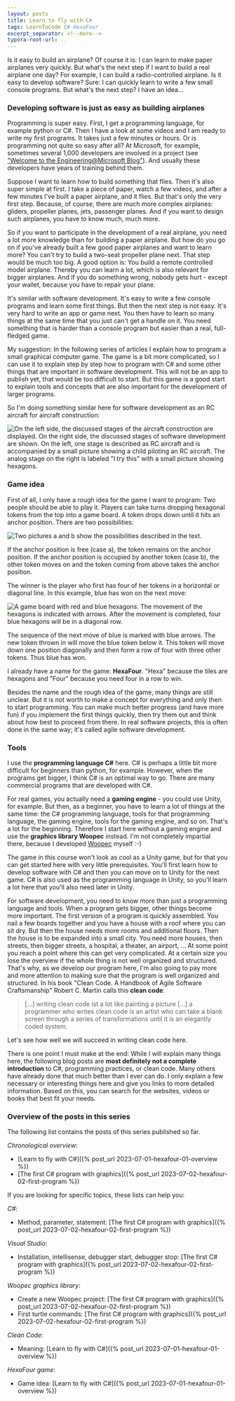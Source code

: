 ```yaml
---
layout: posts
title: Learn to fly with C#
tags: LearnToCode C# HexaFour
excerpt_separator: <!--more-->
typora-root-url: ..
---
```


Is it easy to build an airplane? Of course it is: I can learn to make paper airplanes very quickly. But what's the next step if I want to build a real airplane one day? For example, I can build a radio-controlled airplane. Is it easy to develop software? Sure: I can quickly learn to write a few small console programs. But what's the next step? I have an idea...

<!--more-->

### Developing software is just as easy as building airplanes

Programming is super easy. First, I get a programming language, for example python or C#. Then I have a look at some videos and I am ready to write my first programs. It takes just a few minutes or hours. Or is programming not quite so easy after all? At Microsoft, for example, sometimes several 1,000 developers are involved in a project (see  ["Welcome to the Engineering@Microsoft Blog"](https://devblogs.microsoft.com/engineering-at-microsoft/welcome-to-the-engineering-at-microsoft-blog/)). And usually these developers have years of training behind them.

Suppose I want to learn how to build something that flies. Then it's also super simple at first. I take a piece of paper, watch a few videos, and after a few minutes I've built a paper airplane, and it flies. But that's only the very first step. Because, of course, there are much more complex airplanes: gliders, propeller planes, jets, passenger planes. And if you want to design such airplanes, you have to know much, much more.

So if you want to participate in the development of a real airplane, you need a lot more knowledge than for building a paper airplane. But how do you go on if you've already built a few good paper airplanes and want to learn more? You can't try to build a two-seat propeller plane next. That step would be much too big. A good option is: You build a remote controlled model airplane. Thereby you can learn a lot, which is also relevant for bigger airplanes. And if you do something wrong, nobody gets hurt - except your wallet, because you have to repair your plane.

It's similar with software development. It's easy to write a few console programs and learn some first things. But then the next step is not easy. It's very hard to write an app or game next. You then have to learn so many things at the same time that you just can't get a handle on it.  You need something that is harder than a console program but easier than a real, full-fledged game. 

My suggestion: In the following series of articles I explain how to program a small graphical computer game. The game is a bit more complicated, so I can use it to explain step by step how to program with C# and some other things that are important in software development. This will not be an app to publish yet, that would be too difficult to start. But this game is a good start to explain tools and concepts that are also important for the development of larger programs.

So I'm doing something similar here for software development as an RC aircraft for aircraft construction:

![On the left side, the discussed stages of the aircraft construction are displayed. On the right side, the discussed stages of software development are shown. On the left, one stage is described as RC aircraft and is accompanied by a small picture showing a child piloting an RC aircraft. The analog stage on the right is labeled "I try this" with a small picture showing hexagons.](/assets/images/hexafour/AircraftSoftwareDev.png)

### Game idea

First of all, I only have a rough idea for the game I want to program: Two people should be able to play it. Players can take turns dropping hexagonal tokens from the top into a game board. A token drops down until it hits an anchor position. There are two possibilities:

![Two pictures a and b show the possibilities described in the text.](/assets/images/hexafour/GameIdeaAnchors.png)

If the anchor position is free (case a), the token remains on the anchor position. If the anchor position is occupied by another token (case b), the other token moves on and the token coming from above takes the anchor position.

The winner is the player who first has four of her tokens in a horizontal or diagonal line. In this example, blue has won on the next move:

![A game board with red and blue hexagons. The movement of the hexagons is indicated with arrows. After the movement is completed, four blue hexagons will be in a diagonal row.](/assets/images/hexafour/GameIdeaBlueWillWin.png)

The sequence of the next move of blue is marked with blue arrows. The new token thrown in will move the blue token below it. This token will move down one position diagonally and then form a row of four with three other tokens. Thus blue has won.

I already have a name for the game: **HexaFour**. "Hexa" because the tiles are hexagons and "Four" because you need four in a row to win.

Besides the name and the rough idea of the game, many things are still unclear. But it is not worth to make a concept for everything and only then to start programming. You can make much better progress (and have more fun) if you implement the first things quickly, then try them out and think about how best to proceed from there. In real software projects, this is often done in the same way; it's called agile software development.

### Tools

I use the **programming language C#** here. C# is perhaps a little bit more difficult for beginners than python, for example. However, when the programs get bigger, I think C# is an optimal way to go. There are many commercial programs that are developed with C#.

For real games, you actually need a **gaming engine** - you could use Unity, for example. But then, as a beginner, you have to learn a lot of things at the same time: the C# programming language, tools for that programming language, the gaming engine, tools for the gaming engine, and so on. That's a lot for the beginning.  Therefore I start here without a gaming engine and use the **graphics library Woopec** instead. I'm not completely impartial there, because I developed [Woopec](https://frank.woopec.net/woopec_docs/WoopecIntro.html) myself :-)

The game in this course won't look as cool as a Unity game, but for that you can get started here with very little prerequisites. You'll first learn how to develop software with C# and then you can move on to Unity for the next game. C# is also used as the programming language in Unity, so you'll learn a lot here that you'll also need later in Unity.

For software development, you need to know more than just a programming language and tools. When a program gets bigger, other things become more important. The first version of a program is quickly assembled. You nail a few boards together and you have a house with a roof where you can sit dry. But then the house needs more rooms and additional floors. Then the house is to be expanded into a small city. You need more houses, then streets, then bigger streets, a hospital, a theater, an airport, ... At some point you reach a point where this can get very complicated. At a certain size you lose the overview if the whole thing is not well organized and structured. That's why, as we develop our program here, I'm also going to pay more and more attention to making sure that the program is well organized and structured. In his book "Clean Code. A Handbook of Agile Software Craftsmanship" Robert C. Martin calls this **clean code**:

> [...] writing clean code ist a lot like painting a picture [...] a programmer who writes clean code is an artist who can take a blank screen through a series of transformations until it is an elegantly coded system.

Let's see how well we will succeed in writing clean code here.

There is one point I must make at the end: While I will explain many things here, the following blog posts are **most definitely not a complete introduction** to C#, programming practices, or clean code.  Many others have already done that much better than I ever can do. I only explain a few necessary or interesting things here and give you links to more detailed information. Based on this, you can search for the websites, videos or books that best fit your needs.

### Overview of the posts in this series

The following list contains the posts of this series published so far.

*Chronological overview*:

* [Learn to fly with C#]({% post_url 2023-07-01-hexafour-01-overview %})
* [The first C# program with graphics]({% post_url 2023-07-02-hexafour-02-first-program %})

If you are looking for specific topics, these lists can help you:

*C#*:

* Method, parameter, statement:  [The first C# program with graphics]({% post_url 2023-07-02-hexafour-02-first-program %})

*Visual Studio*:

* Installation, intellisense, debugger start, debugger stop:  [The first C# program with graphics]({% post_url 2023-07-02-hexafour-02-first-program %})

*Woopec graphics library*:

* Create a new Woopec project: [The first C# program with graphics]({% post_url 2023-07-02-hexafour-02-first-program %})
* First turtle commands: [The first C# program with graphics]({% post_url 2023-07-02-hexafour-02-first-program %})

*Clean Code*:

* Meaning: [Learn to fly with C#]({% post_url 2023-07-01-hexafour-01-overview %})

*HexaFour game*:

* Game idea: [Learn to fly with C#]({% post_url 2023-07-01-hexafour-01-overview %})

